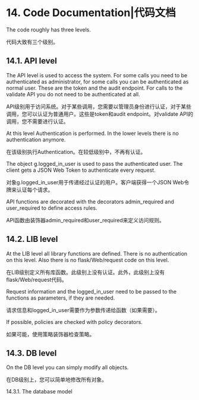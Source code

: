 # 14. Code Documentation|代码文档

The code roughly has three levels.

代码大致有三个级别。

## 14.1. API level

The API level is used to access the system. For some calls you need to be authenticated as administrator, for some calls you can be authenticated as normal user. These are the token and the audit endpoint. For calls to the validate API you do not need to be authenticated at all.

API级别用于访问系统。对于某些调用，您需要以管理员身份进行认证，对于某些调用，您可以认证为普通用户。这些是token和audit endpoint。对validate API的调用，您不需要进行认证。

At this level Authentication is performed. In the lower levels there is no authentication anymore.

在该级别执行Authentication。在较低级别中，不再有认证。

The object g.logged_in_user is used to pass the authenticated user. The client gets a JSON Web Token to authenticate every request.

对象g.logged_in_user用于传递经过认证的用户。客户端获得一个JSON Web令牌来认证每个请求。

API functions are decorated with the decorators admin_required and user_required to define access rules.

API函数由装饰器admin_required和user_required来定义访问规则。

## 14.2. LIB level

At the LIB level all library functions are defined. There is no authentication on this level. Also there is no flask/Web/request code on this level.

在LIB级别定义所有库函数。此级别上没有认证。此外，此级别上没有flask/Web/request代码。

Request information and the logged_in_user need to be passed to the functions as parameters, if they are needed.

请求信息和logged_in_user需要作为参数传递给函数（如果需要）。

If possible, policies are checked with policy decorators.

如果可能，使用策略装饰器检查策略。

## 14.3. DB level

On the DB level you can simply modify all objects.

在DB级别上，您可以简单地修改所有对象。

14.3.1. The database model